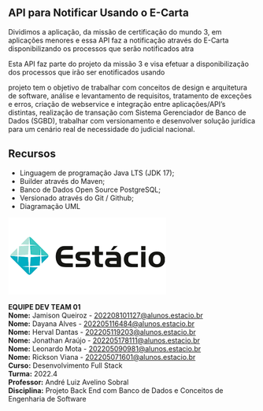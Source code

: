 ## API para Notificar Usando o E-Carta

Dividimos a aplicação, da missão de certificação do mundo 3, em aplicações menores e essa API faz a notificação através do E-Carta disponibilizando os processos que serão notificados atra

Esta API faz parte do projeto da missão 3 e visa efetuar a disponibilização dos processos que irão ser enotificados usando

projeto tem o objetivo de trabalhar com conceitos de design e arquitetura de software, análise e levantamento de requisitos, tratamento de exceções e erros, criação de webservice e integração entre aplicações/API’s distintas, realização de transação com Sistema Gerenciador de Banco de Dados (SGBD), trabalhar com versionamento e desenvolver solução jurídica para um cenário real de necessidade do judicial nacional.

## Recursos

- Linguagem de programação Java LTS (JDK 17); 
- Builder através do Maven; 
- Banco de Dados Open Source PostgreSQL; 
- Versionado através do Git / Github; 
- Diagramação UML



![image](estacio.png)

**EQUIPE DEV TEAM 01**\
**Nome:** Jamison Queiroz - 202208101127@alunos.estacio.br\
**Nome:** Dayana Alves - 202205116484@alunos.estacio.br\
**Nome:** Herval Dantas - 202205119203@alunos.estacio.br\
**Nome:** Jonathan Araújo - 202205178111@alunos.estacio.br\
**Nome:** Leonardo Mota - 202205090981@alunos.estacio.br\
**Nome:** Rickson Viana - 202205071601@alunos.estacio.br\
**Curso:** Desenvolvimento Full Stack\
**Turma:** 2022.4\
**Professor:** André Luiz Avelino Sobral\
**Disciplina:** Projeto Back End com Banco de Dados e Conceitos de Engenharia de Software

